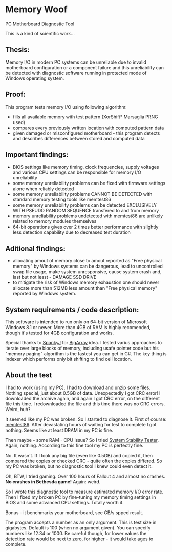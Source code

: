 # Memory Woof
PC Motherboard Diagnostic Tool

This is a kind of scientific work...

## Thesis:
Memory I/O in modern PC systems can be unreliable due to invalid motherboard configuration or a component failure
and this unreliability can be detected with diagnostic software running in protected mode of Windows operating system.

## Proof:
This program tests memory I/O using following algorithm:
- fills all available memory with test pattern (XorShift* Marsaglia PRNG used)
- compares every previously written location with computed pattern data
- given damaged or misconfigured motherboard - this program detects and describes differences between stored and computed data

## Important findings:
- BIOS settings like memory timing, clock frequencies, supply voltages and various CPU settings can be responsible for memory I/O unreliability
- some memory unreliability problems can be fixed with firmware settings alone when reliably detected
- some memory unreliability problems CANNOT BE DETECTED with standard memory testing tools like memtest86
- some memory unreliability problems can be detected EXCLUSIVELY WITH PSEUDO RANDOM SEQUENCE transfered to and from memory
- memory unreliability problems undetected with memtest86 are unlikely related to memory modules themselves
- 64-bit operations gives over 2 times better performance with slightly less detection capability due to decreased test duration
    
## Aditional findings:
- allocating amout of memory close to amout reported as "Free physical memory" by Windows systems can be dangerous, lead to uncontrolled swap file usage, make system unresponsive, cause system crash and, last but not least - DAMAGE SSD DRIVE
- to mitigate the risk of Windows memory exhaustion one should never allocate more than 512MB less amount than "Free physical memory" reported by Windows system.

## System requirements / code description:
This software is intended to run only on 64-bit version of Microsoft Windows 8.1 or newer.
More than 4GB of RAM is highly recomended, though it's tested for 4GB configuration and works.

Special thanks to [SpankyJ](http://blogs.msdn.com/b/joshwil/archive/2005/08/10/450202.aspx) for [BigArray<T>](http://blogs.msdn.com/b/joshwil/archive/2005/08/10/450202.aspx) idea.
I tested varius approaches to iterate over large blocks of memory, including usafe pointer code but his "memory paging" algorithm is the fastest you can get in C#. The key thing is indexer which performs only bit shifting to find cell location.

## About the test

I had to work (using my PC). I had to download and unzip some files. Nothing special, just about 0.5GB of data.
Unexpectedly I got CRC error! I downloaded the archive again, and again I got CRC error, on the different file this time.
I redownloaded the file and this time there was no CRC errors. Weird, huh?

It seemed like my PC was broken. So I started to diagnose it. First of course: [memtest86](http://www.memtest86.com/download.htm).
After devastating hours of waiting for test to complete I got nothing. Seems like at least DRAM in my PC is fine.

Then maybe - some RAM - CPU issue? So I tried [System Stability Tester](http://sourceforge.net/projects/systester/). Again, nothing.
According to this fine tool my PC is perfectly fine.

No. It wasn't. If I took any big file (even like 0.5GB) and copied it, then compared the copies or checked CRC -
quite often the copies differed. So my PC was broken, but no diagnostic tool I knew could even detect it.

Oh, BTW, I tried gaming. Over 100 hours of Fallout 4 and almost no crashes. **No crashes in Bethesda game!** Again: weird.

So I wrote this diagnostic tool to measure estimated memory I/O error rate.
Then I fixed my broken PC by fine-tuning my memory timing settings in BIOS and some advanced CPU settings. Totally worth it.

Bonus - it benchmarks your motherboard, see GB/s spped result.

The program accepts a number as an only argument. This is test size in gigabytes. Default is 100 (when no argument given).
You can specify numbers like 12.34 or 1000. Be careful though, for lower values the detection rate would be next to zero,
for higher - it would take ages to complete.
